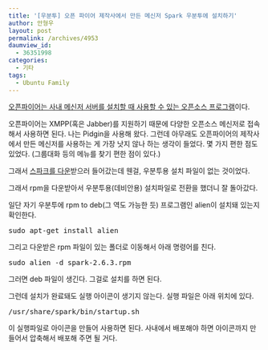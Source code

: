 ```yaml
---
title: '[우분투] 오픈 파이어 제작사에서 만든 메신저 Spark 우분투에 설치하기'
author: 안형우
layout: post
permalink: /archives/4953
daumview_id:
  - 36351998
categories:
  - 기타
tags:
  - Ubuntu Family
---
```

[오픈파이어는 사내 메신저 서버를 설치할 때 사용할 수 있는 오픈소스 프로그램][1]이다.

오픈파이어는 XMPP(혹은 Jabber)를 지원하기 때문에 다양한 오픈소스 메신저로 접속해서 사용하면 된다. 나는 Pidgin을 사용해 왔다. 그런데 아무래도 오픈파이어의 제작사에서 만든 메신저를 사용하는 게 가장 낫지 않나 하는 생각이 들었다. 몇 가지 편한 점도 있었다. (그룹대화 등의 메뉴를 찾기 편한 점이 있다.)

그래서 [스파크를 다운][2]받으러 들어갔는데 웬걸, 우분투용 설치 파일이 없는 것이었다.

그래서 rpm을 다운받아서 우분투용(데비안용) 설치파일로 전환을 했더니 잘 돌아갔다.

일단 자기 우분투에 rpm to deb(그 역도 가능한 듯) 프로그램인 alien이 설치돼 있는지 확인한다.

<pre>sudo apt-get install alien</pre>

그리고 다운받은 rpm 파일이 있는 폴더로 이동해서 아래 명령어를 친다.

<pre>sudo alien -d spark-2.6.3.rpm</pre>

그러면 deb 파일이 생긴다. 그걸로 설치를 하면 된다.

그런데 설치가 완료돼도 실행 아이콘이 생기지 않는다. 실행 파일은 아래 위치에 있다.

<pre>/usr/share/spark/bin/startup.sh</pre>

이 실행파일로 아이콘을 만들어 사용하면 된다. 사내에서 배포해야 하면 아이콘까지 만들어서 압축해서 배포해 주면 될 거다.

 [1]: http://mytory.net/archives/212 "오픈소스 (사내)메신저 서버 구축, 오픈 파이어(openfire) 설치방법과 세팅(리눅스 기준)"
 [2]: http://www.igniterealtime.org/downloads/index.jsp